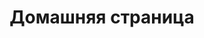 ---
templateKey: index-page
title: Домашняя страница
featuredimage: /img/waving-hand.png
mainpitch:
  title: Привет соседи
  description: >
     Данный сайт сделан с целью обмена информацией между жителями дома. Здесь будут размещаться актуальные новости, инструкции, лайфхкаки, культурные особенности и история дома, его окрестностей.  
---
